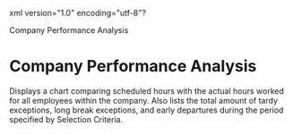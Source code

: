 xml version="1.0" encoding="utf-8"?





Company Performance Analysis




# Company Performance Analysis

Displays a chart comparing scheduled hours with the actual hours worked for all employees within the company. Also lists the total amount of tardy exceptions, long break exceptions, and early departures during the period specified by Selection Criteria.